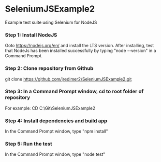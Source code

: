 # SeleniumJSExample2
Example test suite using Selenium for NodeJS

### Step 1: Install NodeJS
Goto https://nodejs.org/en/ and install the LTS version.
After installing, test that NodeJs has been installed successfully by typing "node --version" in a Command Prompt.

### Step 2: Clone repository from Github 
git clone https://github.com/jredimer2/SeleniumJSExample2.git

### Step 3: In a Command Prompt window, cd to root folder of repository
For example: CD C:\Git\SeleniumJSExample2

### Step 4: Install dependencies and build app
In the Command Prompt window, type "npm install"

### Step 5: Run the test
In the Command Prompt window, type "node test"